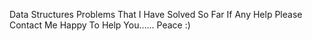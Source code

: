 Data Structures Problems That I Have Solved So Far If Any Help Please Contact Me Happy To Help You...... Peace :)
